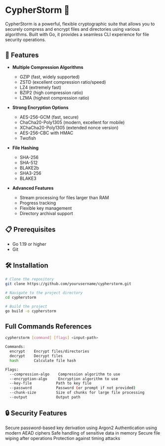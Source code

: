 # CypherStorm 🔐

CypherStorm is a powerful, flexible cryptographic suite that allows you to securely compress and encrypt files and directories using various algorithms. Built with Go, it provides a seamless CLI experience for file security operations.

## 🚀 Features

- **Multiple Compression Algorithms**

  - GZIP (fast, widely supported)
  - ZSTD (excellent compression ratio/speed)
  - LZ4 (extremely fast)
  - BZIP2 (high compression ratio)
  - LZMA (highest compression ratio)

- **Strong Encryption Options**

  - AES-256-GCM (fast, secure)
  - ChaCha20-Poly1305 (modern, excellent for mobile)
  - XChaCha20-Poly1305 (extended nonce version)
  - AES-256-CBC with HMAC
  - Twofish

- **File Hashing**

  - SHA-256
  - SHA-512
  - BLAKE2b
  - SHA3-256
  - BLAKE3

- **Advanced Features**
  - Stream processing for files larger than RAM
  - Progress tracking
  - Flexible key management
  - Directory archival support

## 📋 Prerequisites

- Go 1.19 or higher
- Git

## 🛠️ Installation

```bash
# Clone the repository
git clone https://github.com/yourusername/cypherstorm.git

# Navigate to the project directory
cd cypherstorm

# Build the project
go build -o cypherstorm
```

## Full Commands References

```bash
cypherstorm [command] [flags] <input-path>

Commands:
  encrypt    Encrypt files/directories
  decrypt    Decrypt files
  hash       Calculate file hash

Flags:
  --compression-algo    Compression algorithm to use
  --encryption-algo     Encryption algorithm to use
  --key-file           Path to key file
  --password           Password (or prompt if not provided)
  --chunk-size         Size of chunks for large file processing
  --output             Output path
```

## 🔒 Security Features

Secure password-based key derivation using Argon2
Authentication using modern AEAD ciphers
Safe handling of sensitive data in memory
Secure file wiping after operations
Protection against timing attacks
